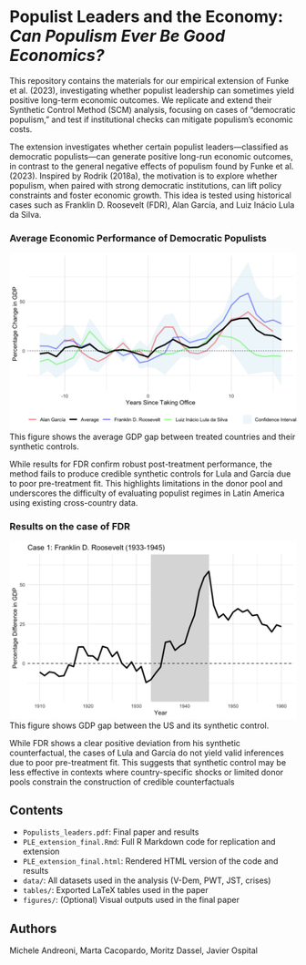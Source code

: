 # Populist Leaders and the Economy: *Can Populism Ever Be Good Economics?*

This repository contains the materials for our empirical extension of Funke et al. (2023), investigating whether populist leadership can sometimes yield positive long-term economic outcomes. We replicate and extend their Synthetic Control Method (SCM) analysis, focusing on cases of “democratic populism,” and test if institutional checks can mitigate populism’s economic costs.

The extension investigates whether certain populist leaders—classified as democratic populists—can generate positive long-run economic outcomes, in contrast to the general negative effects of populism found by Funke et al. (2023). Inspired by Rodrik (2018a), the motivation is to explore whether populism, when paired with strong democratic institutions, can lift policy constraints and foster economic growth. This idea is tested using historical cases such as Franklin D. Roosevelt (FDR), Alan García, and Luiz Inácio Lula da Silva.

### Average Economic Performance of Democratic Populists
![Average GDP Gap](Extension/Figures/main_plot_gaps.png)
This figure shows the average GDP gap between treated countries and their synthetic controls.

While results for FDR confirm robust post-treatment performance, the method fails to produce credible synthetic controls for Lula and García due to poor pre-treatment fit. This highlights limitations in the donor pool and underscores the difficulty of evaluating populist regimes in Latin America using existing cross-country data. 


### Results on the case of FDR
![FDR](Extension/Figures/fdr_gap_plot.png)
This figure shows  GDP gap between the US and its synthetic control.

While FDR shows a clear positive deviation from his synthetic counterfactual, the cases of Lula and García do not yield valid inferences due to poor pre-treatment fit. This suggests that synthetic control may be less effective in contexts where country-specific shocks or limited donor pools constrain the construction of credible counterfactuals

## Contents

- `Populists_leaders.pdf`: Final paper and results
- `PLE_extension_final.Rmd`: Full R Markdown code for replication and extension
- `PLE_extension_final.html`: Rendered HTML version of the code and results
- `data/`: All datasets used in the analysis (V-Dem, PWT, JST, crises)
- `tables/`: Exported LaTeX tables used in the paper
- `figures/`: (Optional) Visual outputs used in the final paper

## Authors

Michele Andreoni, Marta Cacopardo, Moritz Dassel, Javier Ospital
